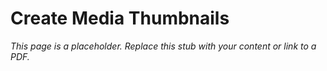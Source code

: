 #    Create Media Thumbnails

_This page is a placeholder. Replace this stub with your content or link to a PDF._
